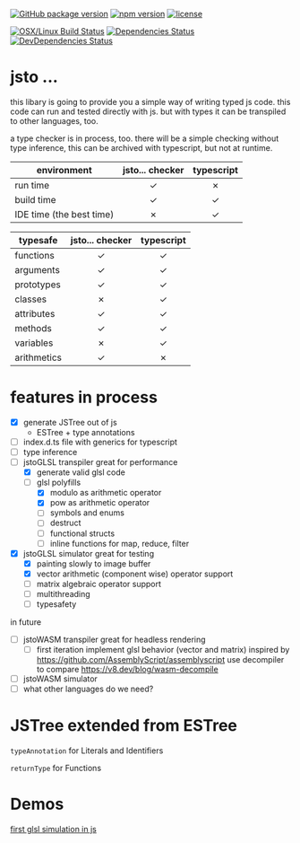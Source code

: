 [![GitHub package version](https://img.shields.io/github/package-json/v/basics/jsto....svg)](https://github.com/basics/jsto...)
[![npm version](https://img.shields.io/npm/v/@js-basics/jsto....svg)](https://www.npmjs.com/package/@js-basics/jsto...)
[![license](https://img.shields.io/github/license/basics/jsto....svg)](https://github.com/basics/jsto...)

[![OSX/Linux Build Status](https://travis-ci.org/basics/jsto....svg?branch=master)](https://travis-ci.org/basics/jsto...)
[![Dependencies Status](https://david-dm.org/basics/jsto.../status.svg)](https://david-dm.org/basics/jsto...)
[![DevDependencies Status](https://david-dm.org/basics/jsto.../dev-status.svg)](https://david-dm.org/basics/jsto...?type=dev)

# jsto ...

this libary is going to provide you a simple way of writing typed js code.
this code can run and tested directly with js.
but with types it can be transpiled to other languages, too.

a type checker is in process, too. there will be a simple checking without type inference,
this can be archived with typescript, but not at runtime.

| environment              | jsto... checker | typescript |
| ------------------------ | :-------------: | :--------: |
| run time                 |        ✓        |     ✗      |
| build time               |        ✓        |     ✓      |
| IDE time (the best time) |        ✗        |     ✓      |

| typesafe    | jsto... checker | typescript |
| ----------- | :-------------: | :--------: |
| functions   |        ✓        |     ✓      |
| arguments   |        ✓        |     ✓      |
| prototypes  |        ✓        |     ✓      |
| classes     |        ✗        |     ✓      |
| attributes  |        ✓        |     ✓      |
| methods     |        ✓        |     ✓      |
| variables   |        ✗        |     ✓      |
| arithmetics |        ✓        |     ✗      |

# features in process

- [x] generate JSTree out of js
  - ESTree + type annotations
- [ ] index.d.ts file with generics for typescript
- [ ] type inference
- [ ] jstoGLSL transpiler great for performance
  - [x] generate valid glsl code
  - [ ] glsl polyfills
    - [x] modulo as arithmetic operator
    - [x] pow as arithmetic operator
    - [ ] symbols and enums
    - [ ] destruct
    - [ ] functional structs
    - [ ] inline functions for map, reduce, filter
- [x] jstoGLSL simulator great for testing
  - [x] painting slowly to image buffer
  - [x] vector arithmetic (component wise) operator support
  - [ ] matrix algebraic operator support
  - [ ] multithreading
  - [ ] typesafety

in future

- [ ] jstoWASM transpiler great for headless rendering
  - [ ] first iteration implement glsl behavior (vector and matrix)
  inspired by <https://github.com/AssemblyScript/assemblyscript>
  use decompiler to compare <https://v8.dev/blog/wasm-decompile>
- [ ] jstoWASM simulator
- [ ] what other languages do we need?

# JSTree extended from ESTree

`typeAnnotation` for Literals and Identifiers

`returnType` for Functions

# Demos

[first glsl simulation in js](https://unpkg.com/@js-basics/jsto.../demo/index.html)
